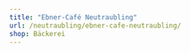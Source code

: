 ```yaml
---
title: "Ebner-Café Neutraubling"
url: /neutraubling/ebner-cafe-neutraubling/
shop: Bäckerei
---
```

